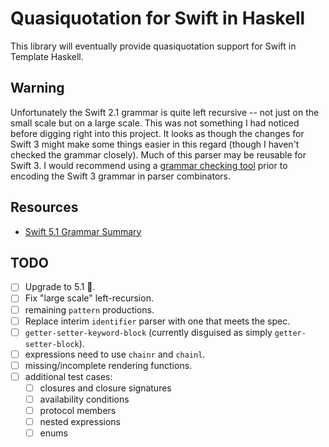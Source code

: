# Quasiquotation for Swift in Haskell

This library will eventually provide quasiquotation support for Swift in
Template Haskell.

## Warning

Unfortunately the Swift 2.1 grammar is quite left recursive -- not just on the
small scale but on a large scale. This was not something I had noticed before
digging right into this project. It looks as though the changes for Swift 3
might make some things easier in this regard (though I haven't checked the
grammar closely). Much of this parser may be reusable for Swift 3. I would
recommend using a [grammar checking
tool](http://smlweb.cpsc.ucalgary.ca/start.html) prior to encoding the Swift 3
grammar in parser combinators.

## Resources

- [Swift 5.1 Grammar Summary](https://docs.swift.org/swift-book/ReferenceManual/zzSummaryOfTheGrammar.html)

## TODO

- [ ] Upgrade to 5.1 🤣.
- [ ] Fix "large scale" left-recursion.
- [ ] remaining `pattern` productions.
- [ ] Replace interim `identifier` parser with one that meets the spec.
- [ ] `getter-setter-keyword-block` (currently disguised as simply `getter-setter-block`).
- [ ] expressions need to use `chainr` and `chainl`.
- [ ] missing/incomplete rendering functions.
- [ ] additional test cases:
  - [ ] closures and closure signatures
  - [ ] availability conditions
  - [ ] protocol members
  - [ ] nested expressions
  - [ ] enums
